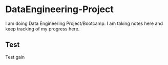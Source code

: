 # DataEngineering-Project
I am doing Data Engineering Project/Bootcamp. I am taking notes here and keep tracking of my progress here.

## Test ### 

Test gain
